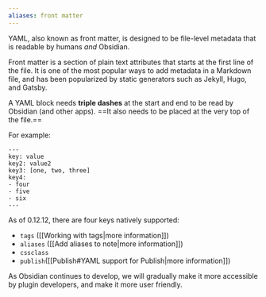 ```yaml
---
aliases: front matter
---
```


YAML, also known as front matter, is designed to be file-level metadata that is readable by humans _and_ Obsidian.

Front matter is a section of plain text attributes that starts at the first line of the file. It is one of the most popular ways to add metadata in a Markdown file, and has been popularized by static generators such as Jekyll, Hugo, and Gatsby.

A YAML block needs **triple dashes** at the start and end to be read by Obsidian (and other apps). ==It also needs to be placed at the very top of the file.==

For example:

```
---
key: value
key2: value2
key3: [one, two, three]
key4:
- four
- five
- six
---
```

As of 0.12.12, there are four keys natively supported:

- `tags` ([[Working with tags|more information]])
- `aliases` ([[Add aliases to note|more information]])
- `cssclass`
- `publish`([[Publish#YAML support for Publish|more information]])

As Obsidian continues to develop, we will gradually make it more accessible by plugin developers, and make it more user friendly.
